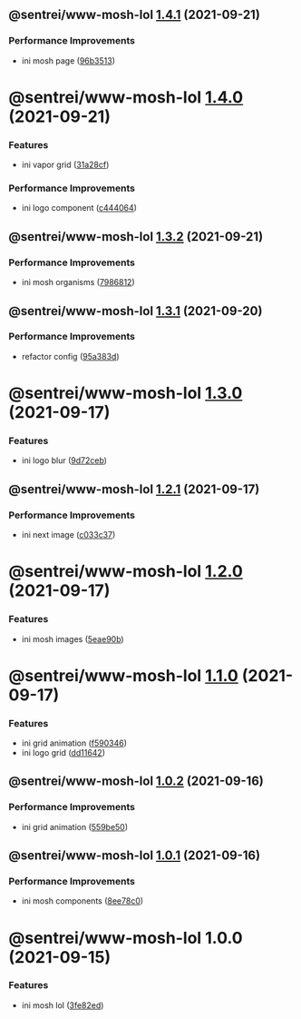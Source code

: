 ## @sentrei/www-mosh-lol [1.4.1](https://github.com/sentrei/sentrei/compare/@sentrei/www-mosh-lol@1.4.0...@sentrei/www-mosh-lol@1.4.1) (2021-09-21)

### Performance Improvements

- ini mosh page ([96b3513](https://github.com/sentrei/sentrei/commit/96b3513604291852036320ce1397125a26ced122))

# @sentrei/www-mosh-lol [1.4.0](https://github.com/sentrei/sentrei/compare/@sentrei/www-mosh-lol@1.3.2...@sentrei/www-mosh-lol@1.4.0) (2021-09-21)

### Features

- ini vapor grid ([31a28cf](https://github.com/sentrei/sentrei/commit/31a28cfa114d51896f7c8a13848f8f8f7c40e5db))

### Performance Improvements

- ini logo component ([c444064](https://github.com/sentrei/sentrei/commit/c444064723128aabce4eba5127ed95ff3f39a1cb))

## @sentrei/www-mosh-lol [1.3.2](https://github.com/sentrei/sentrei/compare/@sentrei/www-mosh-lol@1.3.1...@sentrei/www-mosh-lol@1.3.2) (2021-09-21)

### Performance Improvements

- ini mosh organisms ([7986812](https://github.com/sentrei/sentrei/commit/79868121926c5667e7d8e735f9f163f94c4336fc))

## @sentrei/www-mosh-lol [1.3.1](https://github.com/sentrei/sentrei/compare/@sentrei/www-mosh-lol@1.3.0...@sentrei/www-mosh-lol@1.3.1) (2021-09-20)

### Performance Improvements

- refactor config ([95a383d](https://github.com/sentrei/sentrei/commit/95a383d509da197c9b984b94d18f4d3ebc22836e))

# @sentrei/www-mosh-lol [1.3.0](https://github.com/sentrei/sentrei/compare/@sentrei/www-mosh-lol@1.2.1...@sentrei/www-mosh-lol@1.3.0) (2021-09-17)

### Features

- ini logo blur ([9d72ceb](https://github.com/sentrei/sentrei/commit/9d72ceb8418b193b86abc4efb47d7b5980d29df3))

## @sentrei/www-mosh-lol [1.2.1](https://github.com/sentrei/sentrei/compare/@sentrei/www-mosh-lol@1.2.0...@sentrei/www-mosh-lol@1.2.1) (2021-09-17)

### Performance Improvements

- ini next image ([c033c37](https://github.com/sentrei/sentrei/commit/c033c37c4ce2c1af6c1366140c78e7a054bab637))

# @sentrei/www-mosh-lol [1.2.0](https://github.com/sentrei/sentrei/compare/@sentrei/www-mosh-lol@1.1.0...@sentrei/www-mosh-lol@1.2.0) (2021-09-17)

### Features

- ini mosh images ([5eae90b](https://github.com/sentrei/sentrei/commit/5eae90b14783a24a481fec51922bb2af6454e16b))

# @sentrei/www-mosh-lol [1.1.0](https://github.com/sentrei/sentrei/compare/@sentrei/www-mosh-lol@1.0.2...@sentrei/www-mosh-lol@1.1.0) (2021-09-17)

### Features

- ini grid animation ([f590346](https://github.com/sentrei/sentrei/commit/f59034687594fa459d440f495b10c2ff8beae600))
- ini logo grid ([dd11642](https://github.com/sentrei/sentrei/commit/dd116422fef4d9e9119a0ea2f2a7ec83845b0120))

## @sentrei/www-mosh-lol [1.0.2](https://github.com/sentrei/sentrei/compare/@sentrei/www-mosh-lol@1.0.1...@sentrei/www-mosh-lol@1.0.2) (2021-09-16)

### Performance Improvements

- ini grid animation ([559be50](https://github.com/sentrei/sentrei/commit/559be5038756f1365ade22f7c3308f28141ceb5f))

## @sentrei/www-mosh-lol [1.0.1](https://github.com/sentrei/sentrei/compare/@sentrei/www-mosh-lol@1.0.0...@sentrei/www-mosh-lol@1.0.1) (2021-09-16)

### Performance Improvements

- ini mosh components ([8ee78c0](https://github.com/sentrei/sentrei/commit/8ee78c00d4c6aa2e16c53d2010179e060f797d09))

# @sentrei/www-mosh-lol 1.0.0 (2021-09-15)

### Features

- ini mosh lol ([3fe82ed](https://github.com/sentrei/sentrei/commit/3fe82edce9d55582cf1ca449e880f857b55f7ac9))
